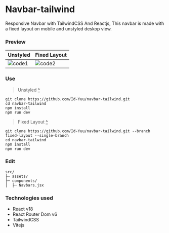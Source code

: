 # Navbar-tailwind
Responsive Navbar with TailwindCSS And Reactjs, This navbar is made with a fixed layout on mobile and unstyled deskop view.

### Preview
| Unstyled     | Fixed Layout |
| ---      | ---       |
| ![code1](https://user-images.githubusercontent.com/122996864/223096454-edbc4698-fc0f-405c-a32a-948e747bbf31.gif) | ![code2](https://user-images.githubusercontent.com/122996864/223402653-bf5a2b61-fb83-428f-818f-f671dba8f43a.gif) |


### Use
> Unstyled [^](https://github.com/Id-Yuu/navbar-tailwind/tree/fixed-layout)
```
git clone https://github.com/Id-Yuu/navbar-tailwind.git
cd navbar-tailwind
npm install
npm run dev
```

> Fixed Layout [^](https://github.com/Id-Yuu/navbar-tailwind)
```
git clone https://github.com/Id-Yuu/navbar-tailwind.git --branch fixed-layout --single-branch
cd navbar-tailwind
npm install
npm run dev
```

### Edit
```
src/
├─ assets/
├─ components/
│  ├─ Navbars.jsx
```

### Technologies used
* React v18
* React Router Dom v6
* TailwindCSS
* Vitejs

